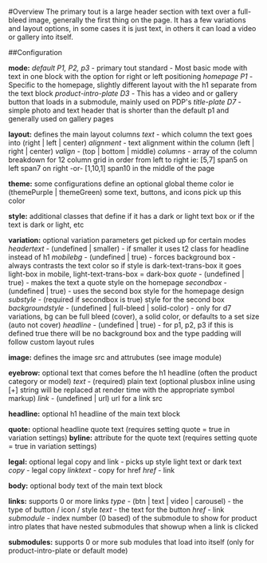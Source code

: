 #Overview
The primary tout is a large header section with text over a full-bleed image, generally the first thing on the page. It has a few variations and layout options, in some cases it is just text, in others it can load a video or gallery into itself.

##Configuration

**mode:**
*default P1, P2, p3* - primary tout standard - Most basic mode with text in one block with the option for right or left positioning
*homepage P1* - Specific to the homepage, slightly different layout with the h1 separate from the text block
*product-intro-plate D3* - This has a video and or gallery button that loads in a submodule, mainly used on PDP's
*title-plate D7* - simple photo and text header that is shorter than the default p1 and generally used on gallery pages

**layout:** defines the main layout columns
*text* - which column the text goes into (right | left | center)
*alignment* - text alignment within the column (left | right | center)
*valign* - (top | bottom | middle)
*columns* - array of the column breakdown for 12 column grid in order from left to right ie: [5,7] span5 on left span7 on right -or- [1,10,1] span10 in the middle of the page

**theme:** some configurations define an optional global theme color ie (themePurple | themeGreen) some text, buttons, and icons pick up this color

**style:** additional classes that define if it has a dark or light text box or if the text is dark or light, etc

**variation:** optional variation parameters get picked up for certain modes
*headertext* - (undefined | smaller) - if smaller it uses t2 class for headline instead of h1
*mobilebg* - (undefined | true) - forces background box - always contrasts the text color so if style is dark-text-trans-box it goes light-box in mobile, light-text-trans-box = dark-box
*quote* - (undefined | true) - makes the text a quote style on the homepage
*secondbox* - (undefined | true) - uses the second box style for the homepage design
*substyle* - (required if secondbox is true) style for the second box
*backgroundstyle* - (undefined | full-bleed | solid-color) - only for d7 variations, bg can be full bleed (cover), a solid color, or defaults to a set size (auto not cover)
*headline* - (undefined | true) - for p1, p2, p3 if this is defined true there will be no background box and the type padding will follow custom layout rules

**image:** defines the image src and attrubutes (see image module)

**eyebrow:** optional text that comes before the h1 headline (often the product category or model)
*text* - (required) plain text (optional plusbox inline using [+] string will be replaced at render time with the appropriate symbol markup)
*link* - (undefined | url) url for a link src

**headline:** optional h1 headline of the main text block

**quote:** optional headline quote text (requires setting quote = true in variation settings)
**byline:** attribute for the quote text (requires setting quote = true in variation settings)

**legal:** optional legal copy and link - picks up style light text or dark text
*copy* - legal copy
*linktext* - copy for href
*href* - link

**body:** optional body text of the main text block

**links:** supports 0 or more links
*type* - (btn | text | video | carousel) - the type of button / icon / style
*text* - the text for the button
*href* - link
*submodule* - index number (0 based) of the submodule to show for product intro plates that have nested submodules that showup when a link is clicked

**submodules:** supports 0 or more sub modules that load into itself (only for product-intro-plate or default mode)
